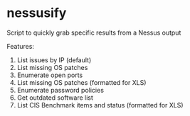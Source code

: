 # nessusify
Script to quickly grab specific results from a Nessus output

Features:
1. List issues by IP (default)
2. List missing OS patches
3. Enumerate open ports	   
4. List missing OS patches (formatted for XLS)
5. Enumerate password policies
6. Get outdated software list
7. List CIS Benchmark items and status (formatted for XLS)
